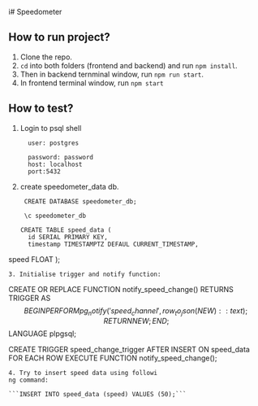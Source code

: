 i﻿# Speedometer

## How to run project?
1. Clone the repo.
2. ```cd``` into both folders (frontend and backend) and run ```npm install```.
3. Then in backend ternminal window, run ```npm run start```.
4. In frontend terminal window, run ```npm start```

## How to test?
1. Login to psql shell
   ```
     user: postgres
     password: password
     host: localhost
     port:5432
   ```
      
2. create speedometer_data db.
   ```
    CREATE DATABASE speedometer_db;

    \c speedometer_db

   CREATE TABLE speed_data (
     id SERIAL PRIMARY KEY,
     timestamp TIMESTAMPTZ DEFAUL CURRENT_TIMESTAMP,
  speed FLOAT
    );

   ```
3. Initialise trigger and notify function:

```
CREATE OR REPLACE FUNCTION notify_speed_change() RETURNS TRIGGER AS $$
BEGIN
  PERFORM pg_notify('speed_channel', row_to_json(NEW)::text);
  RETURN NEW;
END;
$$ LANGUAGE plpgsql;

CREATE TRIGGER speed_change_trigger
AFTER INSERT ON speed_data
FOR EACH ROW
EXECUTE FUNCTION notify_speed_change();
```
4. Try to insert speed data using followi
ng command:

```INSERT INTO speed_data (speed) VALUES (50);```
